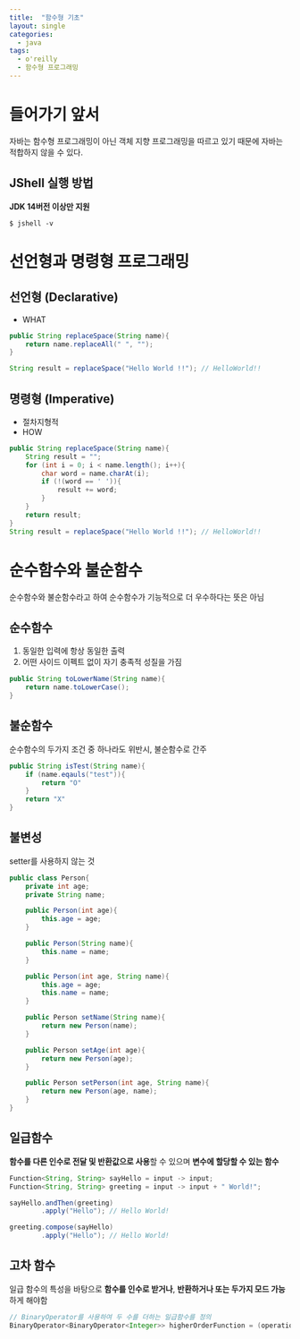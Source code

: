 ```yaml
---
title:  "함수형 기초"
layout: single
categories:
  - java
tags:
  - o'reilly
  - 함수형 프로그래밍 
---
```


# 들어가기 앞서
자바는 함수형 프로그래밍이 아닌 객체 지향 프로그래밍을 따르고 있기 때문에 자바는 적합하지 않을 수 있다.

## JShell 실행 방법
**JDK 14버전 이상만 지원**
```shell
$ jshell -v
```

# 선언형과 명령형 프로그래밍
## 선언형 (Declarative)
- WHAT
```java
public String replaceSpace(String name){
    return name.replaceAll(" ", "");
}

String result = replaceSpace("Hello World !!"); // HelloWorld!!
```

## 명령형 (Imperative)
- 절차지형적
- HOW
```java
public String replaceSpace(String name){
    String result = "";
    for (int i = 0; i < name.length(); i++){
        char word = name.charAt(i);
        if (!(word == ' ')){
            result += word;
        }
    }
    return result;
}
String result = replaceSpace("Hello World !!"); // HelloWorld!!
```


# 순수함수와 불순함수
순수함수와 불순함수라고 하여 순수함수가 기능적으로 더 우수하다는 뜻은 아님
## 순수함수
1. 동일한 입력에 항상 동일한 출력
2. 어떤 사이드 이펙트 없이 자기 충족적 성질을 가짐
```java
public String toLowerName(String name){
    return name.toLowerCase();
}
```

## 불순함수
순수함수의 두가지 조건 중 하나라도 위반시, 불순함수로 간주
```java
public String isTest(String name){
    if (name.eqauls("test")){
        return "O"
    }
    return "X"
}
```

## 불변성
setter를 사용하지 않는 것
```java
public class Person{
    private int age;
    private String name;

    public Person(int age){
        this.age = age;
    }

    public Person(String name){
        this.name = name;
    }

    public Person(int age, String name){
        this.age = age;
        this.name = name;
    }

    public Person setName(String name){
        return new Person(name);
    }

    public Person setAge(int age){
        return new Person(age);
    }

    public Person setPerson(int age, String name){
        return new Person(age, name);
    }
}
```

## 일급함수
**함수를 다른 인수로 전달 및 반환값으로 사용**할 수 있으며 **변수에 할당할 수 있는 함수**

```java
Function<String, String> sayHello = input -> input;
Function<String, String> greeting = input -> input + " World!";

sayHello.andThen(greeting)
        .apply("Hello"); // Hello World!

greeting.compose(sayHello)
        .apply("Hello"); // Hello World!
```

## 고차 함수
일급 함수의 특성을 바탕으로 **함수를 인수로 받거나**, **반환하거나 또는 두가지 모드 가능**하게 해야함
```java
// BinaryOperator를 사용하여 두 수를 더하는 일급함수를 정의
BinaryOperator<BinaryOperator<Integer>> higherOrderFunction = (operation) -> (a, b) -> operation.apply(a, b);
```
